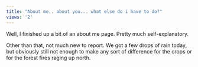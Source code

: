 ```yaml
---
title: "About me.. about you... what else do i have to do?"
views: '2'
---
```

<p>Well, I finished up a bit of an about me page. Pretty much self-explanatory.</p>
<p>Other than that, not much new to report. We got a few drops of rain today, but obviously still not enough to make any sort of difference for the crops or for the forest fires raging up north.</p>
